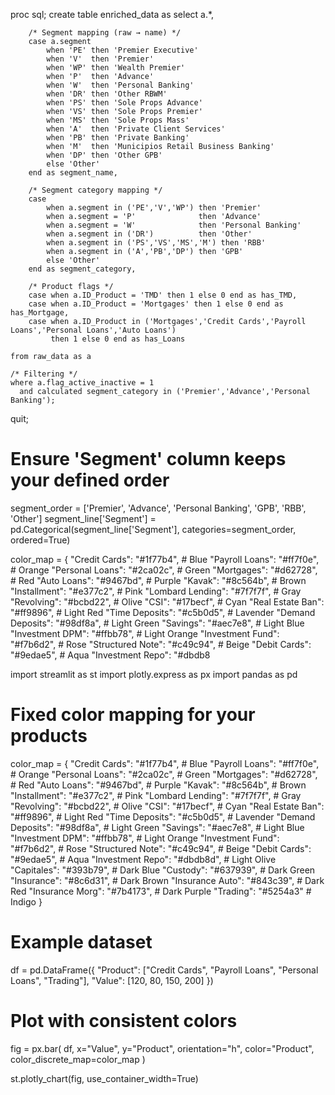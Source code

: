 proc sql;
    create table enriched_data as
    select 
        a.*,

        /* Segment mapping (raw → name) */
        case a.segment
            when 'PE' then 'Premier Executive'
            when 'V'  then 'Premier'
            when 'WP' then 'Wealth Premier'
            when 'P'  then 'Advance'
            when 'W'  then 'Personal Banking'
            when 'DR' then 'Other RBWM'
            when 'PS' then 'Sole Props Advance'
            when 'VS' then 'Sole Props Premier'
            when 'MS' then 'Sole Props Mass'
            when 'A'  then 'Private Client Services'
            when 'PB' then 'Private Banking'
            when 'M'  then 'Municipios Retail Business Banking'
            when 'DP' then 'Other GPB'
            else 'Other'
        end as segment_name,

        /* Segment category mapping */
        case 
            when a.segment in ('PE','V','WP') then 'Premier'
            when a.segment = 'P'              then 'Advance'
            when a.segment = 'W'              then 'Personal Banking'
            when a.segment in ('DR')          then 'Other'
            when a.segment in ('PS','VS','MS','M') then 'RBB'
            when a.segment in ('A','PB','DP') then 'GPB'
            else 'Other'
        end as segment_category,

        /* Product flags */
        case when a.ID_Product = 'TMD' then 1 else 0 end as has_TMD,
        case when a.ID_Product = 'Mortgages' then 1 else 0 end as has_Mortgage,
        case when a.ID_Product in ('Mortgages','Credit Cards','Payroll Loans','Personal Loans','Auto Loans')
             then 1 else 0 end as has_Loans

    from raw_data as a

    /* Filtering */
    where a.flag_active_inactive = 1
      and calculated segment_category in ('Premier','Advance','Personal Banking');
quit;


# Ensure 'Segment' column keeps your defined order
segment_order = ['Premier', 'Advance', 'Personal Banking', 'GPB', 'RBB', 'Other']
segment_line['Segment'] = pd.Categorical(segment_line['Segment'], 
                                         categories=segment_order, 
                                         ordered=True)


                                         




color_map = {
    "Credit Cards": "#1f77b4",       # Blue
    "Payroll Loans": "#ff7f0e",      # Orange
    "Personal Loans": "#2ca02c",     # Green
    "Mortgages": "#d62728",          # Red
    "Auto Loans": "#9467bd",         # Purple
    "Kavak": "#8c564b",              # Brown
    "Installment": "#e377c2",        # Pink
    "Lombard Lending": "#7f7f7f",    # Gray
    "Revolving": "#bcbd22",          # Olive
    "CSI": "#17becf",                # Cyan
    "Real Estate Ban": "#ff9896",    # Light Red
    "Time Deposits": "#c5b0d5",      # Lavender
    "Demand Deposits": "#98df8a",    # Light Green
    "Savings": "#aec7e8",            # Light Blue
    "Investment DPM": "#ffbb78",     # Light Orange
    "Investment Fund": "#f7b6d2",    # Rose
    "Structured Note": "#c49c94",    # Beige
    "Debit Cards": "#9edae5",        # Aqua
    "Investment Repo": "#dbdb8




    






import streamlit as st
import plotly.express as px
import pandas as pd

# Fixed color mapping for your products
color_map = {
    "Credit Cards": "#1f77b4",       # Blue
    "Payroll Loans": "#ff7f0e",      # Orange
    "Personal Loans": "#2ca02c",     # Green
    "Mortgages": "#d62728",          # Red
    "Auto Loans": "#9467bd",         # Purple
    "Kavak": "#8c564b",              # Brown
    "Installment": "#e377c2",        # Pink
    "Lombard Lending": "#7f7f7f",    # Gray
    "Revolving": "#bcbd22",          # Olive
    "CSI": "#17becf",                # Cyan
    "Real Estate Ban": "#ff9896",    # Light Red
    "Time Deposits": "#c5b0d5",      # Lavender
    "Demand Deposits": "#98df8a",    # Light Green
    "Savings": "#aec7e8",            # Light Blue
    "Investment DPM": "#ffbb78",     # Light Orange
    "Investment Fund": "#f7b6d2",    # Rose
    "Structured Note": "#c49c94",    # Beige
    "Debit Cards": "#9edae5",        # Aqua
    "Investment Repo": "#dbdb8d",    # Light Olive
    "Capitales": "#393b79",          # Dark Blue
    "Custody": "#637939",            # Dark Green
    "Insurance": "#8c6d31",          # Dark Brown
    "Insurance Auto": "#843c39",     # Dark Red
    "Insurance Morg": "#7b4173",     # Dark Purple
    "Trading": "#5254a3"             # Indigo
}

# Example dataset
df = pd.DataFrame({
    "Product": ["Credit Cards", "Payroll Loans", "Personal Loans", "Trading"],
    "Value": [120, 80, 150, 200]
})

# Plot with consistent colors
fig = px.bar(
    df,
    x="Value",
    y="Product",
    orientation="h",
    color="Product",
    color_discrete_map=color_map
)

st.plotly_chart(fig, use_container_width=True)



